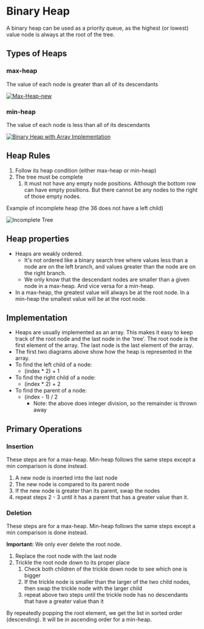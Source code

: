 # Binary Heap

A binary heap can be used as a priority queue, as the highest (or lowest) value node is always at the root of the tree.

## Types of Heaps

### max-heap

The value of each node is greater than all of its descendants

[![Max-Heap-new](https://upload.wikimedia.org/wikipedia/commons/thumb/c/c4/Max-Heap-new.svg/256px-Max-Heap-new.svg.png)](https://commons.wikimedia.org/wiki/File:Max-Heap-new.svg)

### min-heap

The value of each node is less than all of its descendants

[![Binary Heap with Array Implementation](https://upload.wikimedia.org/wikipedia/commons/thumb/c/c4/Binary\_Heap\_with\_Array\_Implementation.JPG/512px-Binary\_Heap\_with\_Array\_Implementation.JPG)](https://commons.wikimedia.org/wiki/File:Binary\_Heap\_with\_Array\_Implementation.JPG)

## Heap Rules

1. Follow its heap condition (either max-heap or min-heap)
2. The tree must be complete
   1. It must not have any empty node positions. Although the bottom row can have empty positions. But there cannot be any nodes to the right of those empty nodes.

Example of incomplete heap (the 36 does not have a left child)

![Incomplete Tree](../.gitbook/assets/incomplete\_heap.svg)

## Heap properties

* Heaps are weakly ordered.
  * It's not ordered like a binary search tree where values less than a node are on the left branch, and values greater than the node are on the right branch.
  * We only know that the descendant nodes are smaller than a given node in a max-heap. And vice versa for a min-heap.
* In a max-heap, the greatest value will always be at the root node. In a min-heap the smallest value will be at the root node.

## Implementation

* Heaps are usually implemented as an array. This makes it easy to keep track of the root node and the last node in the 'tree'. The root node is the first element of the array. The last node is the last element of the array.
* The first two diagrams above show how the heap is represented in the array.
* To find the left child of a node:
  * (index \* 2) + 1
* To find the right child of a node:
  * (index \* 2) + 2
* To find the parent of a node:
  * (index - 1) / 2
    * Note: the above does integer division, so the remainder is thrown away

## Primary Operations

### Insertion

These steps are for a max-heap. Min-heap follows the same steps except a min comparison is done instead.

1. A new node is inserted into the last node
2. The new node is compared to its parent node
3. If the new node is greater than its parent, swap the nodes
4. repeat steps 2 - 3 until it has a parent that has a greater value than it.

### Deletion

These steps are for a max-heap. Min-heap follows the same steps except a min comparison is done instead.

**Important:** We only ever delete the root node.

1. Replace the root node with the last node
2. Trickle the root node down to its proper place
   1. Check both children of the trickle down node to see which one is bigger
   2. If the trickle node is smaller than the larger of the two child nodes, then swap the trickle node with the larger child
   3. repeat above two steps until the trickle node has no descendants that have a greater value than it

By repeatedly popping the root element, we get the list in sorted order (descending). It will be in ascending order for a min-heap.
